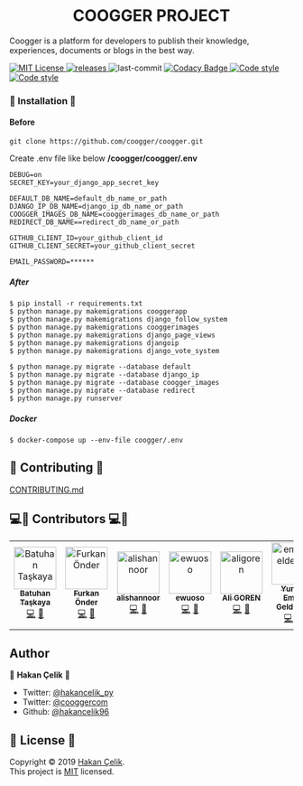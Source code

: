 <h1 align="center">COOGGER PROJECT</h1>
<p align="left">
  Coogger is a platform for developers to publish their knowledge, experiences, documents or blogs in the best way.
 </p>
<p>
  <a href="https://github.com/coogger/coogger/blob/super-coogger/LICENSE.txt" target="_blank">
    <img alt="MIT License" title="MIT License" src="https://img.shields.io/github/license/coogger/coogger.svg?style=for-the-badge"/>
  </a>
  <a href="https://github.com/coogger/coogger/releases" target="_blank">
    <img alt="releases" title="releases" src="https://img.shields.io/github/release/coogger/coogger.svg?style=for-the-badge"/>
  </a>
  <img alt="last-commit" title="last-commit" src="https://img.shields.io/github/last-commit/coogger/coogger.svg?style=for-the-badge"/>
  <a href="https://www.codacy.com/app/hakancelik96/coogger?utm_source=github.com&amp;utm_medium=referral&amp;utm_content=coogger/coogger&amp;utm_campaign=Badge_Grade" target="_blank">
 <img alt="Codacy Badge" title="Codacy Badge" src="https://img.shields.io/codacy/grade/56b6c891028543d685564b78ab3431d2?style=for-the-badge"/>
  </a>
  <a href="https://github.com/psf/black" target="_blank">
 <img alt="Code style" title="Code style" src="https://img.shields.io/badge/Code%20style-black-black?style=for-the-badge"/>
  </a>
   <a href="https://github.com/timothycrosley/isort" target="_blank">
 <img alt="Code style" title="Code style" src="https://img.shields.io/badge/code%20style-isort-lightgrey?style=for-the-badge"/>
  </a>
  <br>
</p>

### 🚀 Installation 🚀
#### Before

`git clone https://github.com/coogger/coogger.git`

Create .env file like below
**/coogger/coogger/.env**

```
DEBUG=on
SECRET_KEY=your_django_app_secret_key

DEFAULT_DB_NAME=default_db_name_or_path
DJANGO_IP_DB_NAME=django_ip_db_name_or_path
COOGGER_IMAGES_DB_NAME=cooggerimages_db_name_or_path
REDIRECT_DB_NAME==redirect_db_name_or_path

GITHUB_CLIENT_ID=your_github_client_id
GITHUB_CLIENT_SECRET=your_github_client_secret

EMAIL_PASSWORD=******
```

##### After

```shell
$ pip install -r requirements.txt
$ python manage.py makemigrations cooggerapp
$ python manage.py makemigrations django_follow_system
$ python manage.py makemigrations cooggerimages
$ python manage.py makemigrations django_page_views
$ python manage.py makemigrations djangoip
$ python manage.py makemigrations django_vote_system

$ python manage.py migrate --database default
$ python manage.py migrate --database django_ip
$ python manage.py migrate --database coogger_images
$ python manage.py migrate --database redirect
$ python manage.py runserver
```

##### Docker
```
$ docker-compose up --env-file coogger/.env
```

## 🤝 Contributing 🤝
[CONTRIBUTING.md](https://github.com/coogger/coogger/blob/coogger-dev/CONTRIBUTING.md)


## 💻📖 Contributors 💻📖

<!-- ALL-CONTRIBUTORS-LIST:START - Do not remove or modify this section -->
<!-- prettier-ignore -->
<table>
  <tr>
    <td align="center">
      <a href="https://github.com/isidentical">
        <img src="https://avatars3.githubusercontent.com/u/47358913?s=460&v=4" width="75px;" alt="Batuhan Taşkaya"/>
        <br/>
        <sub>
          <b>Batuhan Taşkaya</b>
        </sub>
      </a>
      <br/>
      <a href="https://github.com/coogger/coogger/commits?author=isidentical" title="Code">💻</a>
      <a href="https://github.com/coogger/coogger/issues?q=author%3Aisidentical" title="Issue">📖</a>
    </td>
    <td align="center">
      <a href="https://github.com/furkanonder">
        <img src="https://avatars0.githubusercontent.com/u/24194934?s=460&v=4" width="75px;" alt="Furkan Önder"/>
        <br/>
        <sub>
          <b>Furkan Önder</b>
        </sub>
      </a>
      <br/>
      <a href="https://github.com/coogger/coogger/commits?author=furkanonder" title="Code">💻</a>
      <a href="https://github.com/coogger/coogger/commits?author=furkanonder" title="Issue">📖</a>
    </td>
    <td align="center">
      <a href="https://github.com/adilkhan8000">
        <img src="https://avatars0.githubusercontent.com/u/37472106?s=460&v=4" width="75px;" alt="alishannoor"/>
        <br/>
        <sub>
          <b>alishannoor</b>
        </sub>
      </a>
      <br/>
      <a href="https://github.com/coogger/coogger/commits?author=adilkhan8000" title="Code">💻</a>
      <a href="https://github.com/coogger/coogger/issues?q=author%3Aadilkhan8000" title="Issue">📖</a>
    </td>
    <td align="center">
      <a href="https://github.com/ewuoso">
        <img src="https://avatars2.githubusercontent.com/u/33087808?s=460&v=4" width="75px;" alt="ewuoso"/>
        <br/>
        <sub>
          <b>ewuoso</b>
        </sub>
      </a>
      <br/>
      <a href="https://github.com/coogger/coogger/commits?author=ewuoso" title="Code">💻</a>
      <a href="https://github.com/coogger/coogger/issues?q=author%3Aewuoso" title="Issue">📖</a>
    </td>
    <td align="center">
      <a href="https://github.com/aligoren">
        <img src="https://avatars1.githubusercontent.com/u/4205423?s=460&v=4" width="75px;" alt="aligoren"/>
        <br/>
        <sub>
          <b>Ali GOREN</b>
        </sub>
      </a>
      <br/>
      <a href="https://github.com/coogger/coogger/commits?author=aligoren" title="Code">💻</a>
      <a href="https://github.com/coogger/coogger/issues?q=author%aligoren" title="Issue">📖</a>
    </td>
    <td align="center">
      <a href="https://github.com/emregeldegul">
        <img src="https://avatars2.githubusercontent.com/u/26741856?s=460&v=4" width="75px;" alt="emregeldegul"/>
        <br/>
        <sub>
          <b>Yunus Emre Geldegül</b>
        </sub>
      </a>
      <br/>
      <a href="https://github.com/coogger/coogger/commits?author=emregeldegul" title="Code">💻</a>
      <a href="https://github.com/coogger/coogger/issues?q=author%emregeldegul" title="Issue">📖</a>
    </td>
    <td align="center">
      <a href="https://github.com/bisguzar">
        <img src="https://avatars0.githubusercontent.com/u/8844753?s=460&v=4" width="75px;" alt="bisguzar"/>
        <br/>
        <sub>
          <b>Buğra İşgüzar</b>
        </sub>
      </a>
      <br/>
      <a href="https://github.com/coogger/coogger/commits?author=bisguzar" title="Code">💻</a>
      <a href="https://github.com/coogger/coogger/issues?q=author%bisguzar" title="Issue">📖</a>
    </td>
  </tr>
</table>

<!-- ALL-CONTRIBUTORS-LIST:END -->

## Author

👤 **Hakan Çelik** 👤

- Twitter: [@hakancelik_py](https://twitter.com/hakancelik_py)
- Twitter: [@cooggercom](https://twitter.com/cooggercom)
- Github: [@hakancelik96](https://github.com/hakancelik96)

## 📝 License 📝

Copyright © 2019 [Hakan Çelik](https://github.com/coogger/coogger).<br/>
This project is [MIT](https://github.com/coogger/coogger/blob/master/LICENSE) licensed.
